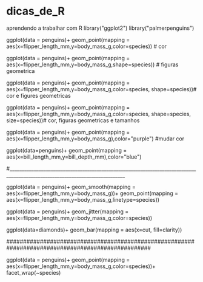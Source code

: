 # dicas_de_R
aprendendo a trabalhar com R
library("ggplot2")
library("palmerpenguins")

ggplot(data = penguins)+
  geom_point(mapping = aes(x=flipper_length_mm,y=body_mass_g,color=species)) # cor

ggplot(data = penguins)+
  geom_point(mapping = aes(x=flipper_length_mm,y=body_mass_g,shape=species)) # figuras geometrica

ggplot(data = penguins)+
  geom_point(mapping = aes(x=flipper_length_mm,y=body_mass_g,color=species, shape=species))# cor e figures geometricas


ggplot(data = penguins)+
  geom_point(mapping = aes(x=flipper_length_mm,y=body_mass_g,color=species, shape=species, size=species))# cor, figuras geometricas e tamanhos


ggplot(data = penguins)+
  geom_point(mapping = aes(x=flipper_length_mm,y=body_mass_g),color="purple") #mudar cor

ggplot(data=penguins)+
  geom_point(mapping = aes(x=bill_length_mm,y=bill_depth_mm),color="blue")

#______________________________________________________________________________________________________________________________


ggplot(data = penguins)+
  geom_smooth(mapping = aes(x=flipper_length_mm,y=body_mass_g))+
  geom_point(mapping = aes(x=flipper_length_mm,y=body_mass_g,linetype=species))


ggplot(data = penguins)+
  geom_jitter(mapping = aes(x=flipper_length_mm,y=body_mass_g,color=species))

ggplot(data=diamonds)+
  geom_bar(mapping = aes(x=cut, fill=clarity))





###################################################################################################


ggplot(data = penguins)+
  geom_point(mapping = aes(x=flipper_length_mm,y=body_mass_g,color=species))+
  facet_wrap(~species)
